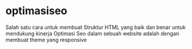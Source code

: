 # optimasiseo
Salah satu cara untuk membuat Struktur HTML yang baik dan benar untuk mendukung kinerja Optimasi Seo dalam sebuah website adalah dengan membuat theme yang responsive
